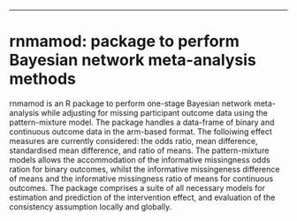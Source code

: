 *** 

# rnmamod: package to perform Bayesian network meta-analysis methods

rnmamod is an R package to perform one-stage Bayesian network meta-analysis while adjusting for missing participant outcome data using the pattern-mixture model. The package handles a data-frame of binary and continuous outcome data in the arm-based format. The folloiwing effect measures are currently considered: the odds ratio, mean difference, standardised mean difference, and ratio of means. The pattern-mixture models allows the accommodation of the informative missingness odds ration for binary outcomes, whilst the informative missingeness difference of means and the informative missingness ratio of means for continuous outcomes. The package comprises a suite of all necessary models for estimation and prediction of the intervention effect, and evaluation of the consistency assumption locally and globally.

